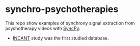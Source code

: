 # synchro-psychotherapies
This repo show examples of synchrony signal extraction from psychotherapy videos with [SyncPy](https://github.com/syncpy). 

* [INCANT](https://github.com/Ouphix/synchro-psychotherapies/tree/master/INCANT) study was the first studied database.
